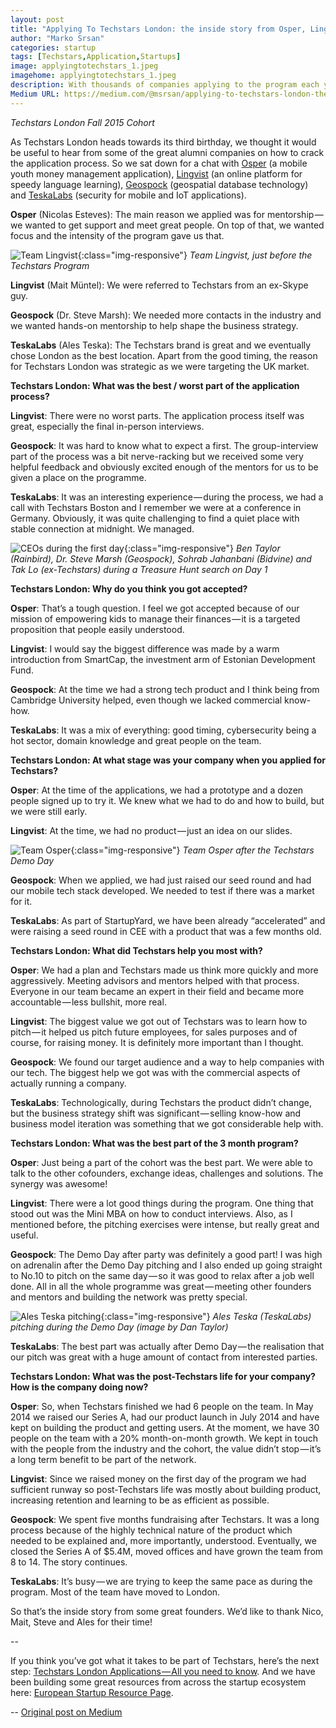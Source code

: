```yaml
---
layout: post
title: "Applying To Techstars London: the inside story from Osper, Lingvist, Geospock and TeskaLabs"
author: "Marko Srsan"
categories: startup
tags: [Techstars,Application,Startups]
image: applyingtotechstars_1.jpeg
imagehome: applyingtotechstars_1.jpeg
description: With thousands of companies applying to the program each year, here is the story from 4 of Techstars London alumni.
Medium URL: https://medium.com/@msrsan/applying-to-techstars-london-the-inside-story-from-osper-lingvist-geospock-and-teskalabs-f7db229f1d91
---
```

*Techstars London Fall 2015 Cohort*

As Techstars London heads towards its third birthday, we thought it would be useful to hear from some of the great alumni companies on how to crack the application process. So we sat down for a chat with [Osper](https://osper.com/) (a mobile youth money management application), [Lingvist](https://lingvist.io/) (an online platform for speedy language learning), [Geospock](http://www.geospock.com/) (geospatial database technology) and [TeskaLabs](https://www.teskalabs.com/) (security for mobile and IoT applications).

**Osper** (Nicolas Esteves): The main reason we applied was for mentorship — we wanted to get support and meet great people. On top of that, we wanted focus and the intensity of the program gave us that.

![Team Lingvist](../assets/img/applyingtotechstars_2.jpeg){:class="img-responsive"}
*Team Lingvist, just before the Techstars Program*

**Lingvist** (Mait Müntel): We were referred to Techstars from an ex-Skype guy.

**Geospock** (Dr. Steve Marsh): We needed more contacts in the industry and we wanted hands-on mentorship to help shape the business strategy.

**TeskaLabs** (Ales Teska): The Techstars brand is great and we eventually chose London as the best location. Apart from the good timing, the reason for Techstars London was strategic as we were targeting the UK market.

**Techstars London: What was the best / worst part of the application process?**

**Lingvist**: There were no worst parts. The application process itself was great, especially the final in-person interviews.

**Geospock**: It was hard to know what to expect a first. The group-interview part of the process was a bit nerve-racking but we received some very helpful feedback and obviously excited enough of the mentors for us to be given a place on the programme.

**TeskaLabs**: It was an interesting experience — during the process, we had a call with Techstars Boston and I remember we were at a conference in Germany. Obviously, it was quite challenging to find a quiet place with stable connection at midnight. We managed.

![CEOs during the first day](../assets/img/applyingtotechstars_3.jpeg){:class="img-responsive"}
*Ben Taylor (Rainbird), Dr. Steve Marsh (Geospock), Sohrab Jahanbani (Bidvine) and Tak Lo (ex-Techstars) during a Treasure Hunt search on Day 1*

**Techstars London: Why do you think you got accepted?**

**Osper**: That’s a tough question. I feel we got accepted because of our mission of empowering kids to manage their finances — it is a targeted proposition that people easily understood.

**Lingvist**: I would say the biggest difference was made by a warm introduction from SmartCap, the investment arm of Estonian Development Fund.

**Geospock**: At the time we had a strong tech product and I think being from Cambridge University helped, even though we lacked commercial know-how.

**TeskaLabs**: It was a mix of everything: good timing, cybersecurity being a hot sector, domain knowledge and great people on the team.

**Techstars London: At what stage was your company when you applied for Techstars?**

**Osper**: At the time of the applications, we had a prototype and a dozen people signed up to try it. We knew what we had to do and how to build, but we were still early.

**Lingvist**: At the time, we had no product — just an idea on our slides.

![Team Osper](../assets/img/applyingtotechstars_4.jpeg){:class="img-responsive"}
*Team Osper after the Techstars Demo Day*

**Geospock**: When we applied, we had just raised our seed round and had our mobile tech stack developed. We needed to test if there was a market for it.

**TeskaLabs**: As part of StartupYard, we have been already “accelerated” and were raising a seed round in CEE with a product that was a few months old.

**Techstars London: What did Techstars help you most with?**

**Osper**: We had a plan and Techstars made us think more quickly and more aggressively. Meeting advisors and mentors helped with that process. Everyone in our team became an expert in their field and became more accountable — less bullshit, more real.

**Lingvist**: The biggest value we got out of Techstars was to learn how to pitch — it helped us pitch future employees, for sales purposes and of course, for raising money. It is definitely more important than I thought.

**Geospock**: We found our target audience and a way to help companies with our tech. The biggest help we got was with the commercial aspects of actually running a company.

**TeskaLabs**: Technologically, during Techstars the product didn’t change, but the business strategy shift was significant — selling know-how and business model iteration was something that we got considerable help with.

**Techstars London: What was the best part of the 3 month program?**

**Osper**: Just being a part of the cohort was the best part. We were able to talk to the other cofounders, exchange ideas, challenges and solutions. The synergy was awesome!

**Lingvist**: There were a lot good things during the program. One thing that stood out was the Mini MBA on how to conduct interviews. Also, as I mentioned before, the pitching exercises were intense, but really great and useful.

**Geospock**: The Demo Day after party was definitely a good part! I was high on adrenalin after the Demo Day pitching and I also ended up going straight to No.10 to pitch on the same day — so it was good to relax after a job well done. All in all the whole programme was great — meeting other founders and mentors and building the network was pretty special.

![Ales Teska pitching](../assets/img/applyingtotechstars_5.jpeg){:class="img-responsive"}
*Ales Teska (TeskaLabs) pitching during the Demo Day (image by Dan Taylor)*

**TeskaLabs**: The best part was actually after Demo Day — the realisation that our pitch was great with a huge amount of contact from interested parties.

**Techstars London: What was the post-Techstars life for your company? How is the company doing now?**

**Osper**: So, when Techstars finished we had 6 people on the team. In May 2014 we raised our Series A, had our product launch in July 2014 and have kept on building the product and getting users. At the moment, we have 30 people on the team with a 20% month-on-month growth. We kept in touch with the people from the industry and the cohort, the value didn’t stop — it’s a long term benefit to be part of the network.

**Lingvist**: Since we raised money on the first day of the program we had sufficient runway so post-Techstars life was mostly about building product, increasing retention and learning to be as efficient as possible.

**Geospock**: We spent five months fundraising after Techstars. It was a long process because of the highly technical nature of the product which needed to be explained and, more importantly, understood. Eventually, we closed the Series A of $5.4M, moved offices and have grown the team from 8 to 14. The story continues.

**TeskaLabs**: It’s busy — we are trying to keep the same pace as during the program. Most of the team have moved to London.

So that’s the inside story from some great founders. We’d like to thank Nico, Mait, Steve and Ales for their time!

--

If you think you’ve got what it takes to be part of Techstars, here’s the next step: [Techstars London Applications — All you need to know](http://www.techstars.com/content/blog/techstars-london-what-you-need-to-know/). And we have been building some great resources from across the startup ecosystem here: [European Startup Resource Page](https://medium.com/@dalynewspaper/european-startup-resource-page-1cffd6626edb#.pgbamadgr).

--
[Original post on Medium](https://medium.com/@msrsan/applying-to-techstars-london-the-inside-story-from-osper-lingvist-geospock-and-teskalabs-f7db229f1d91)